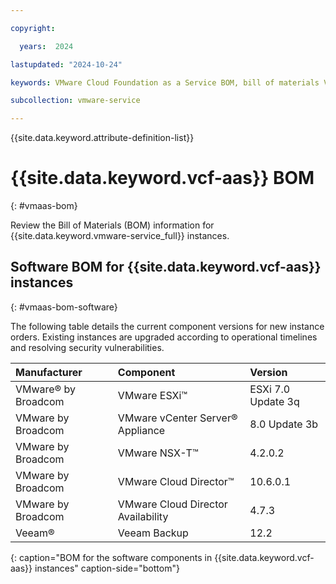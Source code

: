 ```yaml
---

copyright:

  years:  2024

lastupdated: "2024-10-24"

keywords: VMware Cloud Foundation as a Service BOM, bill of materials VMware Cloud Foundation as a Service, BOM, VCF as a Service BOM

subcollection: vmware-service

---
```


{{site.data.keyword.attribute-definition-list}}

# {{site.data.keyword.vcf-aas}} BOM
{: #vmaas-bom}

Review the Bill of Materials (BOM) information for {{site.data.keyword.vmware-service_full}} instances.

## Software BOM for {{site.data.keyword.vcf-aas}} instances
{: #vmaas-bom-software}

The following table details the current component versions for new instance orders. Existing instances are upgraded according to operational timelines and resolving security vulnerabilities.

| Manufacturer | Component | Version |
|:------------ |:--------- |:------- |
| VMware® by Broadcom   | VMware ESXi™ | ESXi 7.0 Update 3q |
| VMware by Broadcom    | VMware vCenter Server® Appliance | 8.0 Update 3b |
| VMware by Broadcom    | VMware NSX-T™ | 4.2.0.2 |
| VMware by Broadcom    | VMware Cloud Director™ | 10.6.0.1 |
| VMware by Broadcom    | VMware Cloud Director Availability | 4.7.3 |
| Veeam®       | Veeam Backup | 12.2 |
{: caption="BOM for the software components in {{site.data.keyword.vcf-aas}} instances" caption-side="bottom"}
